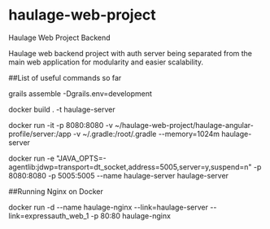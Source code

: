 # haulage-web-project
Haulage Web Project Backend

Haulage web backend project with auth server being separated from the main web application for modularity and easier scalability.


##List of useful commands so far

grails assemble -Dgrails.env=development

docker build . -t haulage-server

docker run -it -p 8080:8080 -v ~/haulage-web-project/haulage-angular-profile/server:/app -v ~/.gradle:/root/.gradle --memory=1024m haulage-server

docker run -e "JAVA_OPTS=-agentlib:jdwp=transport=dt_socket,address=5005,server=y,suspend=n" -p 8080:8080 -p 5005:5005 --name haulage-server haulage-server


##Running Nginx on Docker

docker run -d --name haulage-nginx --link=haulage-server --link=expressauth_web_1 -p 80:80 haulage-nginx